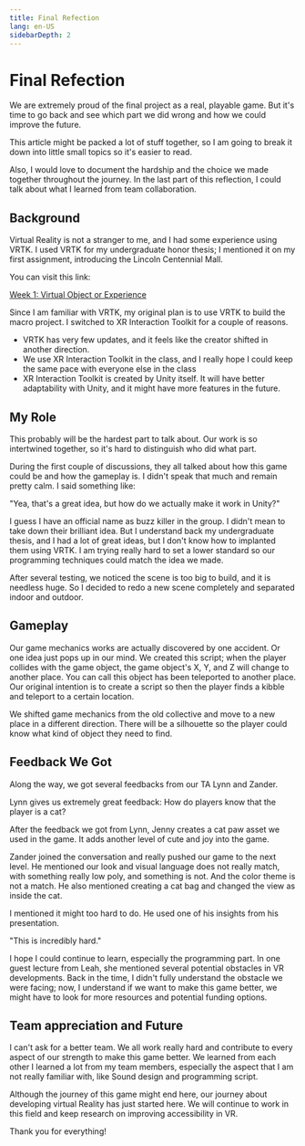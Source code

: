 ```yaml
---
title: Final Refection
lang: en-US
sidebarDepth: 2
---
```


# Final Refection

We are extremely proud of the final project as a real, playable game. But it's time to go back and see which part we did wrong and how we could improve the future. 

This article might be packed a lot of stuff together,  so I am going to break it down into little small topics so it's easier to read. 

Also, I would love to document the hardship and the choice we made together throughout the journey. In the last part of this reflection, I could talk about what I learned from team collaboration. 

## Background

Virtual Reality is not a stranger to me, and I had some experience using VRTK. I used VRTK for my undergraduate honor thesis; I mentioned it on my first assignment, introducing the Lincoln Centennial Mall. 

You can visit this link: 

[Week 1: Virtual Object or Experience](Week1)

Since I am familiar with VRTK, my original plan is to use VRTK to build the macro project. I switched to XR Interaction Toolkit for a couple of reasons. 

- VRTK has very few updates, and it feels like the creator shifted in another direction. 
- We use XR Interaction Toolkit in the class, and I really hope I could keep the same pace with everyone else in the class 
- XR Interaction Toolkit is created by Unity itself. It will have better adaptability with Unity, and it might have more features in the future. 

## My Role

This probably will be the hardest part to talk about. Our work is so intertwined together, so it's hard to distinguish who did what part. 

During the first couple of discussions, they all talked about how this game could be and how the gameplay is. I didn't speak that much and remain pretty calm. I said something like: 

"Yea, that's a great idea, but how do we actually make it work in Unity?"

I guess I have an official name as buzz killer in the group. I didn't mean to take down their brilliant idea. But I understand back my undergraduate thesis, and I had a lot of great ideas, but I don't know how to implanted them using VRTK. I am trying really hard to set a lower standard so our programming techniques could match the idea we made. 

After several testing, we noticed the scene is too big to build, and it is needless huge. So I decided to redo a new scene completely and separated indoor and outdoor. 



## Gameplay

Our game mechanics works are actually discovered by one accident. Or one idea just pops up in our mind. We created this script; when the player collides with the game object, the game object's X, Y, and Z will change to another place. You can call this object has been teleported to another place. Our original intention is to create a script so then the player finds a kibble and teleport to a certain location. 

We shifted game mechanics from the old collective and move to a new place in a different direction. There will be a silhouette so the player could know what kind of object they need to find.  



## Feedback We Got

Along the way, we got several feedbacks from our TA Lynn and Zander. 

Lynn gives us extremely great feedback: How do players know that the player is a cat? 

After the feedback we got from Lynn, Jenny creates a cat paw asset we used in the game. It adds another level of cute and joy into the game. 

Zander joined the conversation and really pushed our game to the next level. He mentioned our look and visual language does not really match, with something really low poly, and something is not. And the color theme is not a match. He also mentioned creating a cat bag and changed the view as inside the cat. 

I mentioned it might too hard to do. He used one of his insights from his presentation. 

"This is incredibly hard." 

I hope I could continue to learn, especially the programming part. In one guest lecture from Leah, she mentioned several potential obstacles in VR developments. Back in the time, I didn't fully understand the obstacle we were facing; now, I understand if we want to make this game better, we might have to look for more resources and potential funding options. 



## Team appreciation and Future 

I can't ask for a better team. We all work really hard and contribute to every aspect of our strength to make this game better. We learned from each other I learned a lot from my team members, especially the aspect that I am not really familiar with, like Sound design and programming script. 

Although the journey of this game might end here, our journey about developing virtual Reality has just started here. We will continue to work in this field and keep research on improving accessibility in VR.

Thank you for everything! 